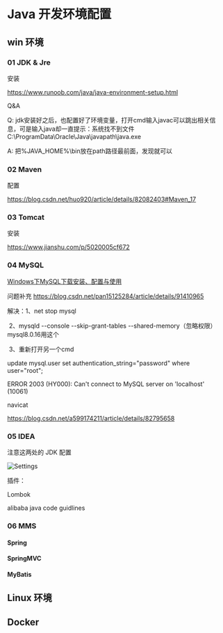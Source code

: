 

# Java 开发环境配置

## win 环境

### 01 JDK & Jre

安装

https://www.runoob.com/java/java-environment-setup.html

Q&A

Q: jdk安装好之后，也配置好了环境变量，打开cmd输入javac可以跳出相关信息，可是输入java却一直提示：系统找不到文件C:\ProgramData\Oracle\Java\javapath\java.exe

A: 把%JAVA_HOME%\bin放在path路径最前面，发现就可以

### 02 Maven

配置

https://blog.csdn.net/huo920/article/details/82082403#Maven_17

### 03 Tomcat

安装

https://www.jianshu.com/p/5020005cf672

### 04 MySQL

[Windows下MySQL下载安装、配置与使用](https://www.cnblogs.com/dtting/p/7691202.html)

问题补充 https://blog.csdn.net/pan15125284/article/details/91410965

解决：1、net stop mysql

​          2、mysqld --console --skip-grant-tables --shared-memory（忽略权限）mysql8.0.16用这个 

​          3、重新打开另一个cmd



update mysql.user set authentication_string="password" where user="root";



ERROR 2003 (HY000): Can't connect to MySQL server on 'localhost' (10061)



navicat

https://blog.csdn.net/a599174211/article/details/82795658



### 05 IDEA

注意这两处的 JDK 配置

![Settings](https://cdn.jsdelivr.net/gh/yefcion/PicData@master/img/20190918211658.png)



插件：

Lombok

alibaba java code guidlines

### 06 MMS

#### Spring

#### SpringMVC

#### MyBatis





## Linux 环境

## Docker